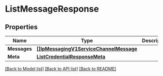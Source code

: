 # ListMessageResponse

## Properties

Name | Type | Description | Notes
------------ | ------------- | ------------- | -------------
**Messages** | [**[]IpMessagingV1ServiceChannelMessage**](ip_messaging.v1.service.channel.message.md) |  |[optional] 
**Meta** | [**ListCredentialResponseMeta**](ListCredentialResponse_meta.md) |  |[optional] 

[[Back to Model list]](../README.md#documentation-for-models) [[Back to API list]](../README.md#documentation-for-api-endpoints) [[Back to README]](../README.md)


